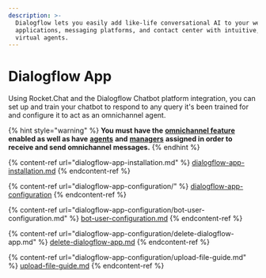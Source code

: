 ```yaml
---
description: >-
  Dialogflow lets you easily add like-life conversational AI to your websites,
  applications, messaging platforms, and contact center with intuitive, advanced
  virtual agents.
---
```


# Dialogflow App

Using Rocket.Chat and the Dialogflow Chatbot platform integration, you can set up and train your chatbot to respond to any query it's been trained for and configure it to act as an omnichannel agent.

{% hint style="warning" %}
**You must have the** [**omnichannel feature**](https://docs.rocket.chat/guides/administration/settings/omnichannel-admins-guide#enable-omnichannel) **enabled as well as have** [**agents**](https://docs.rocket.chat/guides/omnichannel/agents) **and** [**managers**](https://docs.rocket.chat/guides/omnichannel/managers) **assigned in order to receive and send omnichannel messages.**
{% endhint %}

{% content-ref url="dialogflow-app-installation.md" %}
[dialogflow-app-installation.md](dialogflow-app-installation.md)
{% endcontent-ref %}

{% content-ref url="dialogflow-app-configuration/" %}
[dialogflow-app-configuration](dialogflow-app-configuration/)
{% endcontent-ref %}

{% content-ref url="dialogflow-app-configuration/bot-user-configuration.md" %}
[bot-user-configuration.md](dialogflow-app-configuration/bot-user-configuration.md)
{% endcontent-ref %}

{% content-ref url="dialogflow-app-configuration/delete-dialogflow-app.md" %}
[delete-dialogflow-app.md](dialogflow-app-configuration/delete-dialogflow-app.md)
{% endcontent-ref %}

{% content-ref url="dialogflow-app-configuration/upload-file-guide.md" %}
[upload-file-guide.md](dialogflow-app-configuration/upload-file-guide.md)
{% endcontent-ref %}

